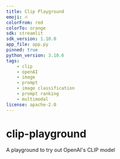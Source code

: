 ```yaml
---
title: Clip Playground
emoji: 🔥
colorFrom: red
colorTo: orange
sdk: streamlit
sdk_version: 1.10.0
app_file: app.py
pinned: true
python_version: 3.10.6
tags: 
    - clip
    - openAI
    - image
    - prompt
    - image classification
    - prompt ranking
    - multimodal
license: apache-2.0
---
```


# clip-playground
A playground to try out OpenAI's CLIP model
